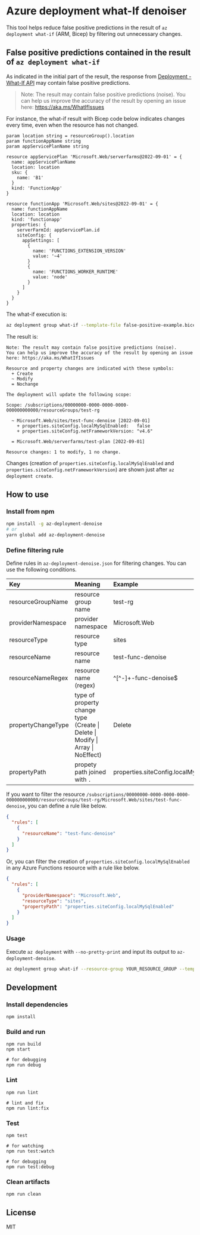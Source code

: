 # Azure deployment what-If denoiser

This tool helps reduce false positive predictions in the result of `az deployment what-if` (ARM, Bicep) by filtering out unnecessary changes.

## False positive predictions contained in the result of `az deployment what-if`

As indicated in the initial part of the result, the response from [Deployment - What-If API](https://learn.microsoft.com/ja-jp/rest/api/resources/deployments/what-if?view=rest-resources-2021-04-01&tabs=HTTP) may contain false positive predictions.

> Note: The result may contain false positive predictions (noise).
> You can help us improve the accuracy of the result by opening an issue here: https://aka.ms/WhatIfIssues

For instance, the what-if result with Bicep code below indicates changes every time, even when the resource has not changed.

```bicep
param location string = resourceGroup().location
param functionAppName string
param appServicePlanName string

resource appServicePlan 'Microsoft.Web/serverfarms@2022-09-01' = {
  name: appServicePlanName
  location: location
  sku: {
    name: 'B1'
  }
  kind: 'FunctionApp'
}

resource functionApp 'Microsoft.Web/sites@2022-09-01' = {
  name: functionAppName
  location: location
  kind: 'functionapp'
  properties: {
    serverFarmId: appServicePlan.id
    siteConfig: {
      appSettings: [
        {
          name: 'FUNCTIONS_EXTENSION_VERSION'
          value: '~4'
        }
        {
          name: 'FUNCTIONS_WORKER_RUNTIME'
          value: 'node'
        }
      ]
    }
  }
}
```

The what-if execution is:

```bash
az deployment group what-if --template-file false-positive-example.bicep --name test-deployment --resource-group test-rg --parameters functionAppName=test-func-denoise appServicePlanName=test-plan
```

The result is:

```
Note: The result may contain false positive predictions (noise).
You can help us improve the accuracy of the result by opening an issue here: https://aka.ms/WhatIfIssues

Resource and property changes are indicated with these symbols:
  + Create
  ~ Modify
  = Nochange

The deployment will update the following scope:

Scope: /subscriptions/00000000-0000-0000-0000-000000000000/resourceGroups/test-rg

  ~ Microsoft.Web/sites/test-func-denoise [2022-09-01]
    + properties.siteConfig.localMySqlEnabled:   false
    + properties.siteConfig.netFrameworkVersion: "v4.6"

  = Microsoft.Web/serverfarms/test-plan [2022-09-01]

Resource changes: 1 to modify, 1 no change.
```

Changes (creation of `properties.siteConfig.localMySqlEnabled` and `properties.siteConfig.netFrameworkVersion`) are shown just after `az deployment create`.

## How to use

### Install from npm

```bash
npm install -g az-deployment-denoise
# or
yarn global add az-deployment-denoise
```

### Define filtering rule

Define rules in `az-deployment-denoise.json` for filtering changes.
You can use the following conditions.

| Key                | Meaning                                                                        | Example                                 |
|:-------------------|:-------------------------------------------------------------------------------|:----------------------------------------|
| resourceGroupName  | resource group name                                                            | test-rg                                 |
| providerNamespace  | provider namespace                                                             | Microsoft.Web                           |
| resourceType       | resource type                                                                  | sites                                   |
| resourceName       | resource name                                                                  | test-func-denoise                       |
| resourceNameRegex  | resource name (regex)                                                          | ^[^-]+-func-denoise$                    |
| propertyChangeType | type of property change type (Create \| Delete \| Modify \| Array \| NoEffect) | Delete                                  |
| propertyPath       | propety path joined with `.`                                                   | properties.siteConfig.localMySqlEnabled |

If you want to filter the resource `/subscriptions/00000000-0000-0000-0000-000000000000/resourceGroups/test-rg/Microsoft.Web/sites/test-func-denoise`, you can define a rule like below.

```json
{
  "rules": [
    {
      "resourceName": "test-func-denoise"
    }
  ]
}
```

Or, you can filter the creation of `properties.siteConfig.localMySqlEnabled` in any Azure Functions resource with a rule like below.

```json
{
  "rules": [
    {
      "providerNamespace": "Microsoft.Web",
      "resourceType": "sites",
      "propertyPath": "properties.siteConfig.localMySqlEnabled"
    }
  ]
}
```

### Usage

Execute `az deployment` with `--no-pretty-print` and input its output to `az-deployment-denoise`.

```bash
az deployment group what-if --resource-group YOUR_RESOURCE_GROUP --template-file YOUR_TEMPLATE_FILE --no-pretty-print | az-deployment-denoise
```

## Development

### Install dependencies

```
npm install
```

### Build and run

```
npm run build
npm start

# for debugging
npm run debug
```

### Lint

```
npm run lint

# lint and fix
npm run lint:fix
```

### Test

```
npm test

# for watching
npm run test:watch

# for debugging
npm run test:debug
```

### Clean artifacts

```
npm run clean
```

## License

MIT
